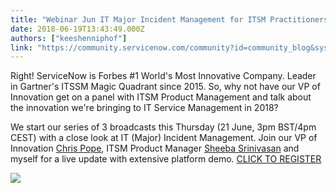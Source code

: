 ```yaml
---
title: "Webinar Jun IT Major Incident Management for ITSM Practitioners"
date: 2018-06-19T13:43:49.000Z
authors: ["keeshenniphof"]
link: "https://community.servicenow.com/community?id=community_blog&sys_id=a7c51065dbf2d340b2102926ca9619a0"
---
```

<p><span id="ember21849" class="ember-view">Right! ServiceNow is Forbes #1 World&#39;s Most Innovative Company. Leader in Gartner&#39;s ITSSM Magic Quadrant since 2015. </span><span id="ember21849" class="ember-view">So, why not have our VP of Innovation get on a panel with ITSM Product Management and talk about the innovation we&#39;re bringing to IT Service Management in 2018?</span></p>
<p><span class="ember-view"><span id="ember21849" class="ember-view">We start our series of 3 broadcasts this Thursday (21 June, 3pm BST/4pm CEST) with a close look at IT (Major) Incident Management. Join our VP of Innovation <a href="community?id&#61;community_user_profile&amp;user&#61;a9f016a1db981fc09c9ffb651f961956" target="_blank" rel="nofollow">Chris Pope</a></span><span id="ember21857" class="ember-view">, ITSM Product Manager <a href="community?id&#61;community_user_profile&amp;user&#61;27d11a21dbd81fc09c9ffb651f961994" target="_blank" rel="nofollow">Sheeba Srinivasan</a></span><span id="ember21865" class="ember-view"> and myself for a live update with extensive platform demo. <a href="https://event.on24.com/wcc/r/1775398/4FDF72176F6DF1658A441A5A0AC783C0" target="_blank" rel="nofollow">CLICK TO REGISTER</a></span></span></p>
<p><span class="ember-view"><img style="max-width: 100%; max-height: 480px;" src="6ba510a5dbf2d340b2102926ca96193f.iix" /></span></p>